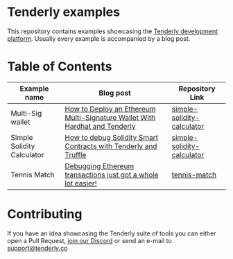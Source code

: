 # Tenderly examples

This repository contains examples showcasing the [Tenderly development platform](https://tenderly.co). Usually every example is accompanied by a blog post.

# Table of Contents

| Example name               | Blog post                                                                                                                                                                           | Repository Link                                                                                                    |
| -------------------------- | ----------------------------------------------------------------------------------------------------------------------------------------------------------------------------------- | ------------------------------------------------------------------------------------------------------------------ |
| Multi-Sig wallet           | [How to Deploy an Ethereum Multi-Signature Wallet With Hardhat and Tenderly](https://blog.tenderly.co/how-to-deploy-an-ethereum-multi--signature-wallet-with-hardhat-and-tenderly/) | [simple-solidity-calculator](https://github.com/Tenderly/tenderly-examples/tree/master/simple-solidity-calculator) |
| Simple Solidity Calculator | [How to debug Solidity Smart Contracts with Tenderly and Truffle](https://blog.tenderly.co/how-to-debug-solidity-smart-contracts-with-tenderly-and-truffle/)                        | [simple-solidity-calculator](https://github.com/Tenderly/tenderly-examples/tree/master/simple-solidity-calculator) |
| Tennis Match               | [Debugging Ethereum transactions just got a whole lot easier!](https://blog.tenderly.co/debugging-ethereum-transactions-just-got-a-whole-lot-easier/)                               | [tennis-match](https://github.com/Tenderly/tenderly-examples/tree/master/tennis-match)                             |

# Contributing

If you have an idea showcasing the Tenderly suite of tools you can either open a Pull Request, [join our Discord](https://discord.gg/eCWjuvt) or send an e-mail to [support@tenderly.co](mailto:support@tenderly.co)
